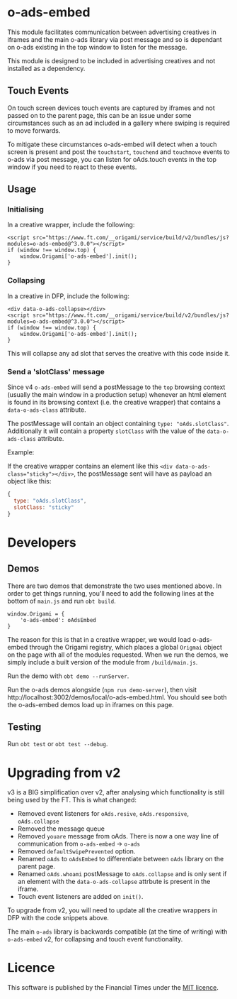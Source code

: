 # o-ads-embed

This module facilitates communication between advertising creatives in iframes and the main o-ads library via post message and so is dependant on o-ads existing in the top window to listen for the message.

This module is designed to be included in advertising creatives and not installed as a dependency.

## Touch Events
On touch screen devices touch events are captured by iframes and not passed on to the parent page, this can be an issue under some circumstances such as an ad included in a gallery where swiping is required to move forwards.

To mitigate these circumstances o-ads-embed will detect when a touch screen is present and post the `touchstart`, `touchend` and `touchmove` events to o-ads via post message, you can listen for oAds.touch events in the top window if you need to react to these events.

## Usage

### Initialising

In a creative wrapper, include the following:

```
<script src="https://www.ft.com/__origami/service/build/v2/bundles/js?modules=o-ads-embed@^3.0.0"></script>
if (window !== window.top) {
	window.Origami['o-ads-embed'].init();
}
```

### Collapsing

In a creative in DFP, include the following:

```
<div data-o-ads-collapse></div>
<script src="https://www.ft.com/__origami/service/build/v2/bundles/js?modules=o-ads-embed@^3.0.0"></script>
if (window !== window.top) {
	window.Origami['o-ads-embed'].init();
}
```

This will collapse any ad slot that serves the creative with this code inside it.


### Send a 'slotClass' message

Since v4 `o-ads-embed` will send a postMessage to the `top` browsing context (usually the main window in a production setup) whenever an html element is found in its browsing context (i.e. the creative wrapper) that contains a `data-o-ads-class` attribute.

The postMessage will contain an object containing `type: "oAds.slotClass"`. Additionally it will contain a property `slotClass` with the value of the `data-o-ads-class` attribute.

Example:

If the creative wrapper contains an element like this `<div data-o-ads-class="sticky"></div>`, the postMessage sent will have as payload an object like this:

```js
{
  type: "oAds.slotClass",
  slotClass: "sticky"
}
```
# Developers

## Demos

There are two demos that demonstrate the two uses mentioned above. In order to get things running, you'll need to add the following lines at the bottom of `main.js` and run `obt build`.

```
window.Origami = {
	'o-ads-embed': oAdsEmbed
}
```

The reason for this is that in a creative wrapper, we would load o-ads-embed through the Origami registry, which places a global `Origmai` object on the page with all of the modules requested. When we run the demos, we simply include a built version of the module from `/build/main.js`.

Run the demo with `obt demo --runServer`. 

Run the o-ads demos alongside (`npm run demo-server`), then visit http://localhost:3002/demos/local/o-ads-embed.html. You should see both the o-ads-embed demos load up in iframes on this page.

## Testing

Run `obt test` or `obt test --debug`.

# Upgrading from v2

v3 is a BIG simplification over v2, after analysing which functionality is still being used by the FT. This is what changed:
- Removed event listeners for `oAds.resive`, `oAds.responsive`, `oAds.collapse`
- Removed the message queue
- Removed `youare` message from oAds. There is now a one way line of communication from `o-ads-embed` -> `o-ads`
- Removed `defaultSwipePrevented` option.
- Renamed `oAds` to `oAdsEmbed` to differentiate between `oAds` library on the parent page.
- Renamed `oAds.whoami` postMessage to `oAds.collapse` and is only sent if an element with the `data-o-ads-collapse` attrbute is present in the iframe.
- Touch event listeners are added on `init()`.

To upgrade from v2, you will need to update all the creative wrappers in DFP with the code snippets above. 

The main `o-ads` library is backwards compatible (at the time of writing) with `o-ads-embed` v2, for collapsing and touch event functionality. 

# Licence
This software is published by the Financial Times under the [MIT licence](http://opensource.org/licenses/MIT).
